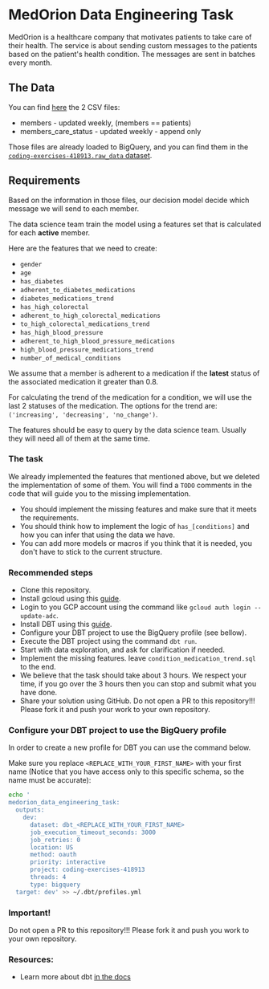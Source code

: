 # MedOrion Data Engineering Task

MedOrion is a healthcare company that motivates patients to take care of their health. 
The service is about sending custom messages to the patients based on the patient's health condition. 
The messages are sent in batches every month.

## The Data 
You can find [here](./seeds) the 2 CSV files:
- members - updated weekly, (members == patients) 
- members_care_status - updated weekly - append only

Those files are already loaded to BigQuery, and you can find them in the [`coding-exercises-418913.raw_data` dataset](https://console.cloud.google.com/bigquery?organizationId=334929111005&project=coding-exercises-418913&ws=!1m4!1m3!3m2!1scoding-exercises-418913!2sraw_data).

## Requirements
Based on the information in those files, our decision model decide which message we will send to each member.

The data science team train the model using a features set that is calculated for each **active** member.

Here are the features that we need to create:
- `gender`
- `age`
- `has_diabetes`
- `adherent_to_diabetes_medications`
- `diabetes_medications_trend`
- `has_high_colorectal`
- `adherent_to_high_colorectal_medications`
- `to_high_colorectal_medications_trend`
- `has_high_blood_pressure`
- `adherent_to_high_blood_pressure_medications`
- `high_blood_pressure_medications_trend`
- `number_of_medical_conditions`

We assume that a member is adherent to a medication if the **latest** status of the associated medication it greater than 0.8. 

For calculating the trend of the medication for a condition, we will use the last 2 statuses of the medication. 
The options for the trend are: `('increasing', 'decreasing', 'no_change')`.

The features should be easy to query by the data science team. Usually they will need all of them at the same time.

### The task
We already implemented the features that mentioned above, but we deleted the implementation of some of them.
You will find a `TODO` comments in the code that will guide you to the missing implementation.

- You should implement the missing features and make sure that it meets the requirements.
- You should think how to implement the logic of `has_[conditions]` and how you can infer that using the data we have.
- You can add more models or macros if you think that it is needed, you don't have to stick to the current structure.

### Recommended steps
- Clone this repository.
- Install gcloud using this [guide](https://cloud.google.com/sdk/docs/install).
- Login to you GCP account using the command like `gcloud auth login --update-adc`.
- Install DBT using this [guide](https://docs.getdbt.com/docs/core/pip-install).
- Configure your DBT project to use the BigQuery profile (see bellow).
- Execute the DBT project using the command `dbt run`.
- Start with data exploration, and ask for clarification if needed.
- Implement the missing features. leave `condition_medication_trend.sql` to the end.
- We believe that the task should take about 3 hours. We respect your time, if you go over the 3 hours then you can stop and submit what you have done.
- Share your solution using GitHub. Do not open a PR to this repository!!! Please fork it and push your work to your own repository.


### Configure your DBT project to use the BigQuery profile
In order to create a new profile for DBT you can use the command below.

Make sure you replace `<REPLACE_WITH_YOUR_FIRST_NAME>` with your first name (Notice that you have access only to this specific schema, so the name must be accurate):
```bash
echo '
medorion_data_engineering_task:
  outputs:
    dev:
      dataset: dbt_<REPLACE_WITH_YOUR_FIRST_NAME>
      job_execution_timeout_seconds: 3000
      job_retries: 0
      location: US
      method: oauth
      priority: interactive
      project: coding-exercises-418913
      threads: 4
      type: bigquery
  target: dev' >> ~/.dbt/profiles.yml
```


### Important!
Do not open a PR to this repository!!! Please fork it and push you work to your own repository.


### Resources:
- Learn more about dbt [in the docs](https://docs.getdbt.com/docs/introduction)